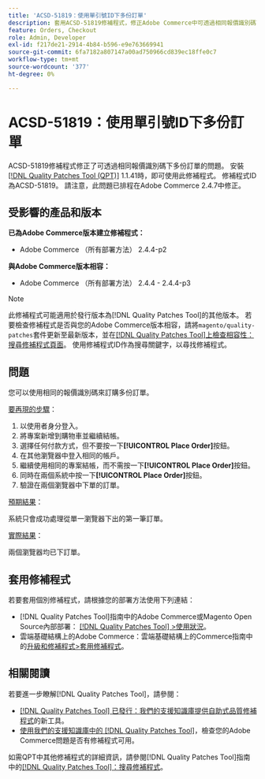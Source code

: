 ```yaml
---
title: 'ACSD-51819：使用單引號ID下多份訂單'
description: 套用ACSD-51819修補程式，修正Adobe Commerce中可透過相同報價識別碼下多份訂單的問題。
feature: Orders, Checkout
role: Admin, Developer
exl-id: f217de21-2914-4b84-b596-e9e763669941
source-git-commit: 6fa7182a807147a00ad750966cd839ec18ffe0c7
workflow-type: tm+mt
source-wordcount: '377'
ht-degree: 0%

---
```


# ACSD-51819：使用單引號ID下多份訂單

ACSD-51819修補程式修正了可透過相同報價識別碼下多份訂單的問題。 安裝[[!DNL Quality Patches Tool (QPT)]](/help/announcements/adobe-commerce-announcements/magento-quality-patches-released-new-tool-to-self-serve-quality-patches.md) 1.1.41時，即可使用此修補程式。 修補程式ID為ACSD-51819。 請注意，此問題已排程在Adobe Commerce 2.4.7中修正。

## 受影響的產品和版本

**已為Adobe Commerce版本建立修補程式：**

* Adobe Commerce （所有部署方法） 2.4.4-p2

**與Adobe Commerce版本相容：**

* Adobe Commerce （所有部署方法） 2.4.4 - 2.4.4-p3

>[!NOTE]
>
>此修補程式可能適用於發行版本為[!DNL Quality Patches Tool]的其他版本。 若要檢查修補程式是否與您的Adobe Commerce版本相容，請將`magento/quality-patches`套件更新至最新版本，並在[[!DNL Quality Patches Tool]上檢查相容性：搜尋修補程式頁面](https://experienceleague.adobe.com/tools/commerce-quality-patches/index.html?lang=zh-Hant)。 使用修補程式ID作為搜尋關鍵字，以尋找修補程式。

## 問題

您可以使用相同的報價識別碼來訂購多份訂單。

<u>要再現的步驟</u>：

1. 以使用者身分登入。
1. 將專案新增到購物車並繼續結帳。
1. 選擇任何付款方式，但不要按一下&#x200B;**[!UICONTROL Place Order]**&#x200B;按鈕。
1. 在其他瀏覽器中登入相同的帳戶。
1. 繼續使用相同的專案結帳，而不需按一下&#x200B;**[!UICONTROL Place Order]**&#x200B;按鈕。
1. 同時在兩個系統中按一下&#x200B;**[!UICONTROL Place Order]**&#x200B;按鈕。
1. 驗證在兩個瀏覽器中下單的訂單。

<u>預期結果</u>：

系統只會成功處理從單一瀏覽器下出的第一筆訂單。

<u>實際結果</u>：

兩個瀏覽器均已下訂單。

## 套用修補程式

若要套用個別修補程式，請根據您的部署方法使用下列連結：

* [!DNL Quality Patches Tool]指南中的Adobe Commerce或Magento Open Source內部部署： [[!DNL Quality Patches Tool] >使用狀況](https://experienceleague.adobe.com/docs/commerce-operations/tools/quality-patches-tool/usage.html?lang=zh-Hant)。
* 雲端基礎結構上的Adobe Commerce：雲端基礎結構上的Commerce指南中的[升級和修補程式>套用修補程式](https://experienceleague.adobe.com/docs/commerce-cloud-service/user-guide/develop/upgrade/apply-patches.html?lang=zh-Hant)。

## 相關閱讀

若要進一步瞭解[!DNL Quality Patches Tool]，請參閱：

* [[!DNL Quality Patches Tool] 已發行：我們的支援知識庫提供自助式品質修補程式](/help/announcements/adobe-commerce-announcements/magento-quality-patches-released-new-tool-to-self-serve-quality-patches.md)的新工具。
* [使用我們的支援知識庫中的 [!DNL Quality Patches Tool]](/help/support-tools/patches-available-in-qpt-tool/check-patch-for-magento-issue-with-magento-quality-patches.md)，檢查您的Adobe Commerce問題是否有修補程式可用。

如需QPT中其他修補程式的詳細資訊，請參閱[!DNL Quality Patches Tool]指南中的[[!DNL Quality Patches Tool]：搜尋修補程式](https://experienceleague.adobe.com/tools/commerce-quality-patches/index.html?lang=zh-Hant)。
